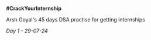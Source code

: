 **#CrackYourInternship**

Arsh Goyal's 45 days DSA practise for getting internships

*Day 1 - 29-07-24*
